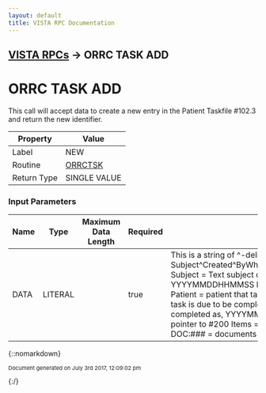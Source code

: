 ```yaml
---
layout: default
title: VISTA RPC Documentation
---
```


## [VISTA RPCs](TableOfContents) &#8594; ORRC TASK ADD
# ORRC TASK ADD

This call will accept data to create a new entry in the Patient Taskfile #102.3 and return the new identifier.

Property | Value
--- | ---
Label | NEW
Routine | [ORRCTSK](http://code.osehra.org/dox/Routine_ORRCTSK_source.html)
Return Type | SINGLE VALUE


### Input Parameters

Name | Type | Maximum Data Length | Required | Description
--- | --- | --- | --- | ---
DATA | LITERAL |  | true | This is a string of ^-delimited attributes of a new task, in the form  Subject^Created^ByWhom^Patient^Priority^Due^Completed^ByWhom^Itemswhere Subject   &#x3D; Text subject of task      Created   &#x3D; date task was created, as YYYYMMDDHHMMSS      ByWhom    &#x3D; user who created task, as pointer to #200      Patient   &#x3D; patient that task is for, as pointer to #2      Priority  &#x3D; H, M, or L      Due       &#x3D; date task is due to be completed, as YYYMMDD[HHMM]      Completed &#x3D; date task was completed as, YYYYMMDDHHMM      ByWhom    &#x3D; user who completed task, as pointer to #200      Items     &#x3D; linked items as ID,ID,...,ID where ID is XXX:### as                  DOC:### &#x3D; documents in #8925                  ORR:### &#x3D; order results in #100



{::nomarkdown} <br/><p style="font-size: 11px">Document generated on July 3rd 2017, 12:09:02 pm</p>{:/}
